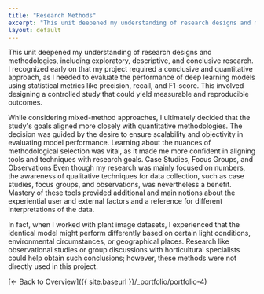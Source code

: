 ```yaml
---
title: "Research Methods"
excerpt: "This unit deepened my understanding of research designs and methodologies, including exploratory, descriptive, and concl..."
layout: default
---
```


This unit deepened my understanding of research designs and methodologies, including exploratory, descriptive, and conclusive research. I recognized early on that my project required a conclusive and quantitative approach, as I needed to evaluate the performance of deep learning models using statistical metrics like precision, recall, and F1-score. This involved designing a controlled study that could yield measurable and reproducible outcomes.

While considering mixed-method approaches, I ultimately decided that the study's goals aligned more closely with quantitative methodologies. The decision was guided by the desire to ensure scalability and objectivity in evaluating model performance. Learning about the nuances of methodological selection was vital, as it made me more confident in aligning tools and techniques with research goals. Case Studies, Focus Groups, and Observations Even though my research was mainly focused on numbers, the awareness of qualitative techniques for data collection, such as case studies, focus groups, and observations, was nevertheless a benefit. Mastery of these tools provided additional and main notions about the experiential user and external factors and a reference for different interpretations of the data.

In fact, when I worked with plant image datasets, I experienced that the identical model might perform differently based on certain light conditions, environmental circumstances, or geographical places. Research like observational studies or group discussions with horticultural specialists could help obtain such conclusions; however, these methods were not directly used in this project.

[← Back to Overview]({{ site.baseurl }}/_portfolio/portfolio-4)
